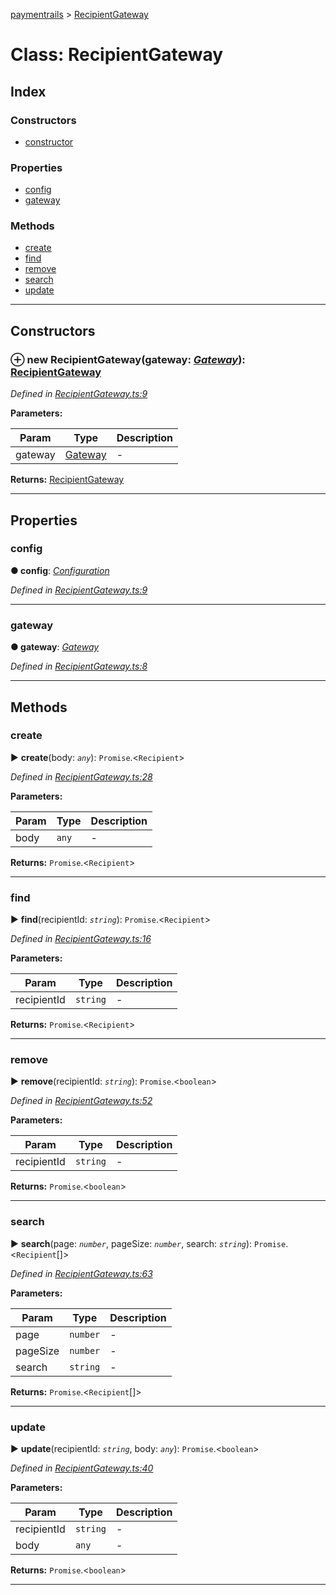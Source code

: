 [paymentrails](../README.md) > [RecipientGateway](../classes/recipientgateway.md)



# Class: RecipientGateway

## Index

### Constructors

* [constructor](recipientgateway.md#constructor)


### Properties

* [config](recipientgateway.md#config)
* [gateway](recipientgateway.md#gateway)


### Methods

* [create](recipientgateway.md#create)
* [find](recipientgateway.md#find)
* [remove](recipientgateway.md#remove)
* [search](recipientgateway.md#search)
* [update](recipientgateway.md#update)



---
## Constructors
<a id="constructor"></a>


### ⊕ **new RecipientGateway**(gateway: *[Gateway](gateway.md)*): [RecipientGateway](recipientgateway.md)


*Defined in [RecipientGateway.ts:9](https://github.com/PaymentRails/javascript-sdk/blob/9b4ee77/lib/RecipientGateway.ts#L9)*



**Parameters:**

| Param | Type | Description |
| ------ | ------ | ------ |
| gateway | [Gateway](gateway.md)   |  - |





**Returns:** [RecipientGateway](recipientgateway.md)

---


## Properties
<a id="config"></a>

###  config

**●  config**:  *[Configuration](configuration.md)* 

*Defined in [RecipientGateway.ts:9](https://github.com/PaymentRails/javascript-sdk/blob/9b4ee77/lib/RecipientGateway.ts#L9)*





___

<a id="gateway"></a>

###  gateway

**●  gateway**:  *[Gateway](gateway.md)* 

*Defined in [RecipientGateway.ts:8](https://github.com/PaymentRails/javascript-sdk/blob/9b4ee77/lib/RecipientGateway.ts#L8)*





___


## Methods
<a id="create"></a>

###  create

► **create**(body: *`any`*): `Promise`.<`Recipient`>



*Defined in [RecipientGateway.ts:28](https://github.com/PaymentRails/javascript-sdk/blob/9b4ee77/lib/RecipientGateway.ts#L28)*



**Parameters:**

| Param | Type | Description |
| ------ | ------ | ------ |
| body | `any`   |  - |





**Returns:** `Promise`.<`Recipient`>





___

<a id="find"></a>

###  find

► **find**(recipientId: *`string`*): `Promise`.<`Recipient`>



*Defined in [RecipientGateway.ts:16](https://github.com/PaymentRails/javascript-sdk/blob/9b4ee77/lib/RecipientGateway.ts#L16)*



**Parameters:**

| Param | Type | Description |
| ------ | ------ | ------ |
| recipientId | `string`   |  - |





**Returns:** `Promise`.<`Recipient`>





___

<a id="remove"></a>

###  remove

► **remove**(recipientId: *`string`*): `Promise`.<`boolean`>



*Defined in [RecipientGateway.ts:52](https://github.com/PaymentRails/javascript-sdk/blob/9b4ee77/lib/RecipientGateway.ts#L52)*



**Parameters:**

| Param | Type | Description |
| ------ | ------ | ------ |
| recipientId | `string`   |  - |





**Returns:** `Promise`.<`boolean`>





___

<a id="search"></a>

###  search

► **search**(page: *`number`*, pageSize: *`number`*, search: *`string`*): `Promise`.<`Recipient`[]>



*Defined in [RecipientGateway.ts:63](https://github.com/PaymentRails/javascript-sdk/blob/9b4ee77/lib/RecipientGateway.ts#L63)*



**Parameters:**

| Param | Type | Description |
| ------ | ------ | ------ |
| page | `number`   |  - |
| pageSize | `number`   |  - |
| search | `string`   |  - |





**Returns:** `Promise`.<`Recipient`[]>





___

<a id="update"></a>

###  update

► **update**(recipientId: *`string`*, body: *`any`*): `Promise`.<`boolean`>



*Defined in [RecipientGateway.ts:40](https://github.com/PaymentRails/javascript-sdk/blob/9b4ee77/lib/RecipientGateway.ts#L40)*



**Parameters:**

| Param | Type | Description |
| ------ | ------ | ------ |
| recipientId | `string`   |  - |
| body | `any`   |  - |





**Returns:** `Promise`.<`boolean`>





___


